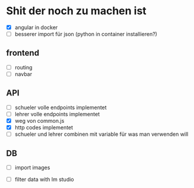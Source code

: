 # Shit der noch zu machen ist

- [x] angular in docker 
- [ ] besserer import für json (python in container installieren?)

## frontend

- [ ] routing 
- [ ] navbar

## API

- [ ] schueler volle endpoints implementet
- [ ] lehrer volle endpoints implementet
- [x] weg von common.js
- [x] http codes implementet
- [ ] schueler und lehrer combinen mit variable für was man verwenden will

## DB

- [ ] import images
- [ ] filter data with lm studio

